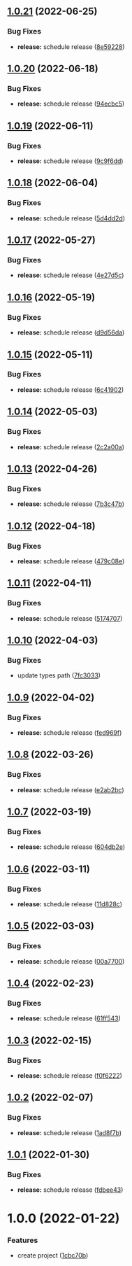 ## [1.0.21](https://github.com/DerYeger/debounce/compare/v1.0.20...v1.0.21) (2022-06-25)


### Bug Fixes

* **release:** schedule release ([8e59228](https://github.com/DerYeger/debounce/commit/8e59228c4c0ae01bf39aef067574b4b6eececa14))

## [1.0.20](https://github.com/DerYeger/debounce/compare/v1.0.19...v1.0.20) (2022-06-18)


### Bug Fixes

* **release:** schedule release ([94ecbc5](https://github.com/DerYeger/debounce/commit/94ecbc51330ad7068be5952fdcea01c006d10744))

## [1.0.19](https://github.com/DerYeger/debounce/compare/v1.0.18...v1.0.19) (2022-06-11)


### Bug Fixes

* **release:** schedule release ([9c9f6dd](https://github.com/DerYeger/debounce/commit/9c9f6dda7b9347bd020ca2ec37901029dd73fd57))

## [1.0.18](https://github.com/DerYeger/debounce/compare/v1.0.17...v1.0.18) (2022-06-04)


### Bug Fixes

* **release:** schedule release ([5d4dd2d](https://github.com/DerYeger/debounce/commit/5d4dd2d5fe71a72a6d7c4f6a609b74a1a7029dc9))

## [1.0.17](https://github.com/DerYeger/debounce/compare/v1.0.16...v1.0.17) (2022-05-27)


### Bug Fixes

* **release:** schedule release ([4e27d5c](https://github.com/DerYeger/debounce/commit/4e27d5c845c0af7afa1d1428bda84ea0e58adfed))

## [1.0.16](https://github.com/DerYeger/debounce/compare/v1.0.15...v1.0.16) (2022-05-19)


### Bug Fixes

* **release:** schedule release ([d9d56da](https://github.com/DerYeger/debounce/commit/d9d56daaf52c44e2222cc46cc7393bcabec30157))

## [1.0.15](https://github.com/DerYeger/debounce/compare/v1.0.14...v1.0.15) (2022-05-11)


### Bug Fixes

* **release:** schedule release ([6c41902](https://github.com/DerYeger/debounce/commit/6c41902564158355b089e2e24b4eea31297c6adc))

## [1.0.14](https://github.com/DerYeger/debounce/compare/v1.0.13...v1.0.14) (2022-05-03)


### Bug Fixes

* **release:** schedule release ([2c2a00a](https://github.com/DerYeger/debounce/commit/2c2a00a797fca6f521550583a58021f69f737a2a))

## [1.0.13](https://github.com/DerYeger/debounce/compare/v1.0.12...v1.0.13) (2022-04-26)


### Bug Fixes

* **release:** schedule release ([7b3c47b](https://github.com/DerYeger/debounce/commit/7b3c47b7abd2e3a939046f53600639ba2916c7b5))

## [1.0.12](https://github.com/DerYeger/debounce/compare/v1.0.11...v1.0.12) (2022-04-18)


### Bug Fixes

* **release:** schedule release ([479c08e](https://github.com/DerYeger/debounce/commit/479c08e595ce6d21b37ed8f2ea7d725e5ce9d65b))

## [1.0.11](https://github.com/DerYeger/debounce/compare/v1.0.10...v1.0.11) (2022-04-11)


### Bug Fixes

* **release:** schedule release ([5174707](https://github.com/DerYeger/debounce/commit/517470753c78479621a09cb7d1c151e8afafd15f))

## [1.0.10](https://github.com/DerYeger/debounce/compare/v1.0.9...v1.0.10) (2022-04-03)


### Bug Fixes

* update types path ([7fc3033](https://github.com/DerYeger/debounce/commit/7fc303331d168ee3ee2df67818af3fdfdd5c93d9))

## [1.0.9](https://github.com/DerYeger/debounce/compare/v1.0.8...v1.0.9) (2022-04-02)


### Bug Fixes

* **release:** schedule release ([fed969f](https://github.com/DerYeger/debounce/commit/fed969f3b3b37a965c42656da94fb1ffcba77322))

## [1.0.8](https://github.com/DerYeger/debounce/compare/v1.0.7...v1.0.8) (2022-03-26)


### Bug Fixes

* **release:** schedule release ([e2ab2bc](https://github.com/DerYeger/debounce/commit/e2ab2bc66dab370476e619b91266b177d5c24fa8))

## [1.0.7](https://github.com/DerYeger/debounce/compare/v1.0.6...v1.0.7) (2022-03-19)


### Bug Fixes

* **release:** schedule release ([604db2e](https://github.com/DerYeger/debounce/commit/604db2eb5844d8548e9bbab1052afe9de772675f))

## [1.0.6](https://github.com/DerYeger/debounce/compare/v1.0.5...v1.0.6) (2022-03-11)


### Bug Fixes

* **release:** schedule release ([11d828c](https://github.com/DerYeger/debounce/commit/11d828c41e248e06d7b47c6d393506fb12f1b67f))

## [1.0.5](https://github.com/DerYeger/debounce/compare/v1.0.4...v1.0.5) (2022-03-03)


### Bug Fixes

* **release:** schedule release ([00a7700](https://github.com/DerYeger/debounce/commit/00a77002d54a391fec2c7d29e3b0e58286e18b30))

## [1.0.4](https://github.com/DerYeger/debounce/compare/v1.0.3...v1.0.4) (2022-02-23)


### Bug Fixes

* **release:** schedule release ([61ff543](https://github.com/DerYeger/debounce/commit/61ff543563218fd08c0cd41bf4ef971c97b1eec0))

## [1.0.3](https://github.com/DerYeger/debounce/compare/v1.0.2...v1.0.3) (2022-02-15)


### Bug Fixes

* **release:** schedule release ([f0f6222](https://github.com/DerYeger/debounce/commit/f0f622242ff66ee20f560ed059368648fe972471))

## [1.0.2](https://github.com/DerYeger/debounce/compare/v1.0.1...v1.0.2) (2022-02-07)


### Bug Fixes

* **release:** schedule release ([1ad8f7b](https://github.com/DerYeger/debounce/commit/1ad8f7ba95e9209aabeeea93f80226f5b23d62ad))

## [1.0.1](https://github.com/DerYeger/debounce/compare/v1.0.0...v1.0.1) (2022-01-30)


### Bug Fixes

* **release:** schedule release ([fdbee43](https://github.com/DerYeger/debounce/commit/fdbee43059167675d05f765d60f9b560cc39606c))

# 1.0.0 (2022-01-22)


### Features

* create project ([1cbc70b](https://github.com/DerYeger/debounce/commit/1cbc70bdef5869a5406b2f514410044edad0bfcb))
